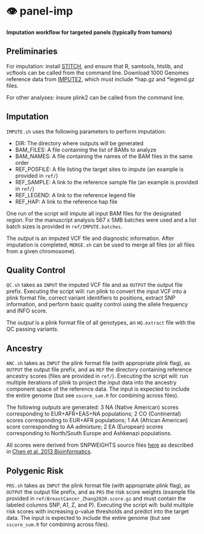 # 👁️ panel-imp

**Imputation workflow for targeted panels (typically from tumors)**

## Preliminaries

For imputation: install [STITCH](https://github.com/rwdavies/STITCH), and ensure that R, samtools, htslib, and vcftools can be called from the command line. Download 1000 Genomes reference data from [IMPUTE2](https://mathgen.stats.ox.ac.uk/impute/1000GP_Phase3.html), which must include *hap.gz and *legend.gz files.

For other analyses: insure plink2 can be called from the command line.

## Imputation

`IMPUTE.sh` uses the following parameters to perform imputation:
* DIR: The directory where outputs will be generated
* BAM_FILES: A file containing the list of BAMs to analyze
* BAM_NAMES: A file containing the names of the BAM files in the same order
* REF_POSFILE: A file listing the target sites to impute (an example is provided in `ref/`)
* REF_SAMPLE: A link to the reference sample file (an example is provided in `ref/`)
* REF_LEGEND: A link to the reference legend file
* REF_HAP: A link to the reference hap file

One run of the script will impute all input BAM files for the designated region. For the manuscript analysis 567 x 5MB batches were used and a list batch sizes is provided in `ref/IMPUTE.batches`.

The *output* is an imputed VCF file and diagnostic information. After imputation is completed, `MERGE.sh` can be used to merge all files (or all files from a given chromosome).

## Quality Control

`QC.sh` takes as `INPUT` the imputed VCF file and as `OUTPUT` the output file prefix. Executing the script will: run plink to convert the input VCF into a plink format file, correct variant identifiers to positions, extract SNP information, and perform basic quality control using the allele frequency and INFO score.

The *output* is a plink format file of all genotypes, an `HQ.extract` file with the QC passing variants.

## Ancestry

`ANC.sh` takes as `INPUT` the plink format file (with appropriate plink flag), as `OUTPUT` the output file prefix, and as `REF` the directory containing reference ancestry scores (files are provided in `ref/`). Executing the script will: run multiple iterations of plink to project the input data into the ancestry component space of the reference data. The input is expected to include the entire genome (but see `sscore_sum.R` for combining across files).

The following *outputs* are generated: 3 NA (Native American) scores corresponding to EUR+AFR+EAS+NA populations; 2 CO (Continental) scores corresponding to EUR+AFR populations; 1 AA (African American) score corresponding to AA admixture; 2 EA (European) scores corresponding to North/South Europe and Ashkenazi populations.

All scores were derived from SNPWEIGHTS source files [here](https://cdn1.sph.harvard.edu/wp-content/uploads/sites/181/2014/05/SNPweights2.1.tar.gz) as described in [Chen et al. 2013 Bioinformatics](https://www.ncbi.nlm.nih.gov/pmc/articles/PMC3661048/).

## Polygenic Risk

`PRS.sh` takes as `INPUT` the plink format file (with appropriate plink flag), as `OUTPUT` the output file prefix, and as `PRS` the risk score weights (example file provided in `ref/BreastCancer_Zhang2020.score.gz` and must contain the labeled columns SNP, A1, Z, and P). Executing the script will: build multiple risk scores with increasing p-value thresholds and predict into the target data. The input is expected to include the entire genome (but see `sscore_sum.R` for combining across files).
